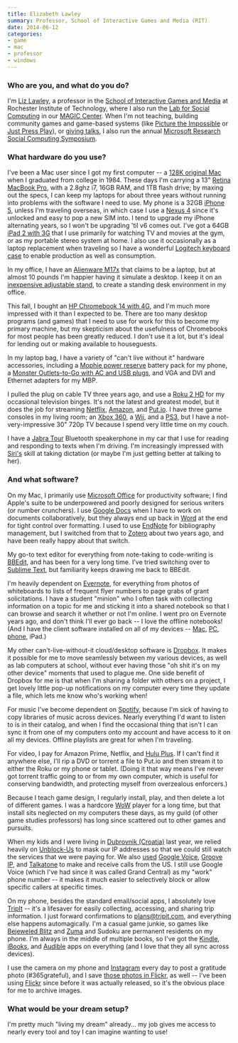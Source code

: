 ```yaml
---
title: Elizabeth Lawley
summary: Professor, School of Interactive Games and Media (RIT)
date: 2014-06-12
categories:
- game
- mac
- professor
- windows
---
```


### Who are you, and what do you do?

I'm [Liz Lawley](http://lawley.rit.edu/ "Elizabeth's website."), a professor in the [School of Interactive Games and Media](http://igm.rit.edu/ "The RIT IGM website.") at Rochester Institute of Technology, where I also run the [Lab for Social Computing](http://labforsocialcomputing.net/ "The Lab for Social Computing site.") in our [MAGIC Center](http://magic.rit.edu/ "RIT's Magic Center site."). When I'm not teaching, building community games and game-based systems (like [Picture the Impossible](http://picturetheimpossible.com/ "A community game for the city of Rochester.") or [Just Press Play](http://play.rit.edu/ "The website for Just Press Play.")), or [giving talks](http://www.slideshare.net/mamamusings/ "Elizabeth's talks."), I also run the annual [Microsoft Research Social Computing Symposium](http://scs.fuselabs.org/ "The Social Computing Symposium website.").

### What hardware do you use?

I've been a Mac user since I got my first computer -- a [128K original Mac][macintosh-128k] when I graduated from college in 1984. These days I'm carrying a 13" [Retina MacBook Pro][macbook-pro], with a 2.8ghz i7, 16GB RAM, and 1TB flash drive; by maxing out the specs, I can keep my laptops for about three years without running into problems with the software I need to use. My phone is a 32GB [iPhone 5][iphone-5], unless I'm traveling overseas, in which case I use a [Nexus 4][nexus-4] since it's unlocked and easy to pop a new SIM into. I tend to upgrade my iPhone alternating years, so I won't be upgrading 'til v6 comes out. I've got a 64GB [iPad 2 with 3G][ipad-2] that I use primarily for watching TV and movies at the gym, or as my portable stereo system at home. I also use it occasionally as a laptop replacement when traveling so I have a wonderful [Logitech keyboard case][ultrathin-keyboard-cover] to enable production as well as consumption. 

In my office, I have an [Alienware M17x][m17x] that claims to be a laptop, but at almost 10 pounds I'm happier having it simulate a desktop. I keep it on an [inexpensive adjustable stand][adjustable-vented-laptop-table], to create a standing desk environment in my office. 

This fall, I bought an [HP Chromebook 14 with 4G][chromebook-14], and I'm much more impressed with it than I expected to be. There are too many desktop programs (and games) that I need to use for work for this to become my primary machine, but my skepticism about the usefulness of Chromebooks for most people has been greatly reduced. I don't use it a lot, but it's ideal for lending out or making available to houseguests. 

In my laptop bag, I have a variety of "can't live without it" hardware accessories, including a [Mophie power reserve][power-reserve-lightning] battery pack for my phone, a [Monster Outlets-to-Go with AC and USB plugs][outlets-to-go-300-travel], and VGA and DVI and Ethernet adapters for my MBP.

I pulled the plug on cable TV three years ago, and use a [Roku 2 HD][roku-2-hd] for my occasional television binges. It's not the latest and greatest model, but it does the job for streaming [Netflix][], [Amazon][amazon-instant-video], and [Put.io][]. I have three game consoles in my living room; an [Xbox 360][xbox-360], a [Wii][], and a [PS3][], but I have a not-very-impressive 30" 720p TV because I spend very little time on my couch. 

I have a [Jabra Tour][tour] Bluetooth speakerphone in my car that I use for reading and responding to texts when I'm driving. I'm increasingly impressed with [Siri's][siri] skill at taking dictation (or maybe I'm just getting better at talking to her). 

### And what software?

On my Mac, I primarily use [Microsoft Office][office] for productivity software; I find Apple's suite to be underpowered and poorly designed for serious writers (or number crunchers). I use [Google Docs][google-docs] when I have to work on documents collaboratively, but they always end up back in [Word][] at the end for tight control over formatting. I used to use [EndNote][] for bibliography management, but I switched from that to [Zotero][] about two years ago, and have been really happy about that switch. 

My go-to text editor for everything from note-taking to code-writing is [BBEdit][], and has been for a very long time. I've tried switching over to [Sublime Text][sublime-text], but familiarity keeps drawing me back to BBEdit. 

I'm heavily dependent on [Evernote][], for everything from photos of whiteboards to lists of frequent flyer numbers to page grabs of grant solicitations. I have a student "minion" who I often task with collecting information on a topic for me and sticking it into a shared notebook so that I can browse and search it whether or not I'm online. I went pro on Evernote years ago, and don't think I'll ever go back -- I love the offline notebooks! (And I have the client software installed on all of my devices -- [Mac][evernote-mac], [PC][evernote-windows], [phone][evernote-ios], iPad.) 

My other can't-live-without-it cloud/desktop software is [Dropbox][]. It makes it possible for me to move seamlessly between my various devices, as well as lab computers at school, without ever having those "oh shit it's on my other device" moments that used to plague me. One side benefit of Dropbox for me is that when I'm sharing a folder with others on a project, I get lovely little pop-up notifications on my computer every time they update a file, which lets me know who's working when!

For music I've become dependent on [Spotify][], because I'm sick of having to copy libraries of music across devices. Nearly everything I'd want to listen to is in their catalog, and when I find the occasional thing that isn't I can sync it from one of my computers onto my account and have access to it on all my devices. Offline playlists are great for when I'm traveling.

For video, I pay for Amazon Prime, Netflix, and [Hulu Plus][hulu-plus]. If I can't find it anywhere else, I'll rip a DVD or torrent a file to Put.io and then stream it to either the Roku or my phone or tablet. (Doing it that way means I've never got torrent traffic going to or from my own computer, which is useful for conserving bandwidth, and protecting myself from overzealous enforcers.)

Because I teach game design, I regularly install, play, and then delete a lot of different games. I was a hardcore [WoW][] player for a long time, but that install sits neglected on my computers these days, as my guild (of other game studies professors) has long since scattered out to other games and pursuits.  

When my kids and I were living in [Dubrovnik (Croatia)](http://mamamusings.net/dubrovnik/ "Elizabeth's posts about Dubrovnik.") last year, we relied heavily on [Unblock-Us][] to mask our IP addresses so that we could still watch the services that we were paying for. We also [used](http://mamamusings.net/dubrovnik/2013/03/01/free-easy-international-calling/ "Elizabeth's post about international calling.") [Google Voice][google-voice], [Groove IP][groove-ip-android], and [Talkatone][] to make and receive calls from the US. I still use Google Voice (which I've had since it was called Grand Central) as my "work" phone number -- it makes it much easier to selectively block or allow specific callers at specific times. 

On my phone, besides the standard email/social apps, I absolutely love [TripIt][tripit-ios] -- it's a lifesaver for easily collecting, accessing, and sharing trip information. I just forward confirmations to plans@tripit.com, and everything else happens automagically. I'm a casual game junkie, so games like [Bejeweled Blitz][bejeweled-blitz-ios] and [Zuma][zumas-revenge-ios] and Sudoku are permanent residents on my phone. I'm always in the middle of multiple books, so I've got the [Kindle][kindle-ios], [iBooks][ibooks-ios], and [Audible][audible-ios] apps on everything (and I love that they all sync across devices).  

I use the camera on my phone and [Instagram](http://instagram.com/mamamusings/ "Elizabeth's Instagram account.") every day to post a gratitude photo (#365grateful), and I save [those photos in Flickr](https://www.flickr.com/photos/liz/collections/72157639420006734/ "Elizabeth's gratitude photo sets on Flickr."), as well -- I've been using [Flickr][] since before it was actually released, so it's the obvious place for me to archive images. 

### What would be your dream setup?

I'm pretty much "living my dream" already... my job gives me access to nearly every tool and toy I can imagine wanting to use!

[adjustable-vented-laptop-table]: https://www.amazon.com/Sojitek-A-BLALARL01-FBA-Adjustable-Vented-Laptop/dp/B002LNVMIS "An adjustable vented laptop table."
[amazon-instant-video]: https://en.wikipedia.org/wiki/Amazon_Video_on_Demand "A streaming video service."
[audible-ios]: https://itunes.apple.com/us/app/audible/id379693831 "An app for the audio book service."
[bbedit]: http://www.barebones.com/products/bbedit/ "A text editor for the Mac."
[bejeweled-blitz-ios]: https://itunes.apple.com/us/app/bejeweled-blitz/id469960709 "A jewel-matching puzzle game."
[chromebook-14]: https://www.amazon.com/HP-14-q070nr-14-Inch-Chromebook-T-Mobile/dp/B00FGOTBQO "A 14 inch laptop with 4G networking."
[dropbox]: https://www.dropbox.com/ "Online syncing and storage."
[endnote]: https://endnote.com/ "Reference and bibliography software."
[evernote-ios]: https://itunes.apple.com/us/app/evernote/id281796108 "An iPhone client for the Evernote web service."
[evernote-mac]: https://evernote.com/ "A Mac client for the note/image service."
[evernote-windows]: https://evernote.com/ "A Windows client for the note/image service."
[evernote]: https://evernote.com/ "Online software for capturing notes."
[flickr]: https://www.flickr.com/ "A photo sharing website."
[google-docs]: https://en.wikipedia.org/wiki/Google_Docs "A web-based office suite."
[google-voice]: https://en.wikipedia.org/wiki/Google_Voice "A phone number and online voicemail system."
[groove-ip-android]: http://web.archive.org/web/20190506103101/https://play.google.com/store/apps/details?id=com.gvoip "An app for making free calls via Google Voice."
[hulu-plus]: https://www.hulu.com/start "A paid TV streaming service."
[ibooks-ios]: https://itunes.apple.com/us/app/ibooks/id364709193 "A book reader for iOS."
[ipad-2]: https://www.apple.com/ipad/ "A tablet device."
[iphone-5]: https://en.wikipedia.org/wiki/IPhone_5 "A smartphone."
[kindle-ios]: https://itunes.apple.com/gb/app/kindle/id302584613 "An iPhone app for accessing Kindle content from Amazon."
[m17x]: http://www.notebookreview.com/notebookreview/alienware-m17x-review/ "A 17 inch PC laptop."
[macbook-pro]: https://www.apple.com/macbook-pro/ "A laptop."
[macintosh-128k]: https://en.wikipedia.org/wiki/Macintosh_128K "A 9 inch desktop computer."
[netflix]: http://web.archive.org/web/20221226033709/https://www.netflix.com/ "A movie rental and streaming service."
[nexus-4]: https://en.wikipedia.org/wiki/Nexus_4 "An Android smartphone."
[office]: https://products.office.com/en-us/home "An office productivity suite."
[outlets-to-go-300-travel]: http://www.monsterproducts.com/productdisplay.asp?pin=6592 "A universal AC power adapter with USB ports."
[power-reserve-lightning]: http://www.mophie.com/shop/iphone-5/power-reserve-lightning "An external battery pack for devices with Lightning ports."
[ps3]: http://us.playstation.com/PS3/ "A shiny gaming console from Sony."
[put.io]: https://put.io/ "A storage and torrenting service."
[roku-2-hd]: https://www.amazon.com/Roku-Streaming-Player-Old-Model/dp/B005DOUJL8 "A device for streaming entertainment to your TV."
[siri]: https://en.wikipedia.org/wiki/Siri "An intelligent personal assistant service."
[spotify]: https://www.spotify.com/us/ "A music streaming service."
[sublime-text]: http://www.sublimetext.com/ "A coder's text editor."
[talkatone]: https://www.talkatone.com/ "A service for making free phone calls using a data connection."
[tour]: http://www.jabra.com/products/speakerphones/jabra_tour/jabra_tour "An in-car Bluetooth speakerphone."
[tripit-ios]: https://www.tripit.com/uhp/mobile "An iPhone client for the trip sharing service."
[ultrathin-keyboard-cover]: https://www.logitech.com/en-us/support/ultrathin-keyboard-cover "A cover with keyboard for an iPad."
[unblock-us]: https://www.unblock-us.com/ "A VPN service."
[wii]: https://www.nintendo.com/wii "A unique gaming console."
[word]: https://products.office.com/en-us/word "A document editor."
[wow]: http://us.battle.net/wow/en/ "A fantasy MMORPG."
[xbox-360]: http://www.xbox.com:80/en-US/Xbox360 "A gaming console."
[zotero]: https://www.zotero.org/ "A research tool."
[zumas-revenge-ios]: https://itunes.apple.com/us/app/zumas-revenge!/id501499260 "A puzzle/action game."
